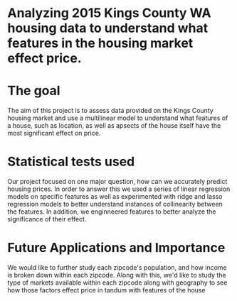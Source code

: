# Analyzing 2015 Kings County WA housing data to understand what features in the housing market effect price. 

# The goal
The aim of this project is to assess data provided on the Kings County housing market and use a multilinear model to understand what features of a house, such as location, as well as apsects of the house itself have the most significant effect on price.  

# Statistical tests used
Our project focused on one major question, how can we accurately predict housing prices. In order to answer this we used a series of linear regression models on specific features as well as experimented with ridge and lasso regression models to better understand instances of collinearity between the features. In addition, we enginneered features to better analyze the significance of their effect. 



# Future Applications and Importance
We would like to further study each zipcode's population, and how income is broken down within each zipcode. Along with this, we'd like to study the type of markets available within each zipcode along with geography to see how those factors effect price in tandum with features of the house

